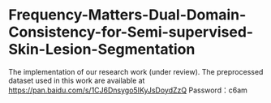 # Frequency-Matters-Dual-Domain-Consistency-for-Semi-supervised-Skin-Lesion-Segmentation
The implementation of our research work (under review).
The preprocessed dataset used in this work are available at https://pan.baidu.com/s/1CJ6Dnsygo5IKyJsDoydZzQ         Password：c6am
